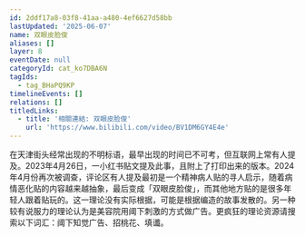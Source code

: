 ```yaml
---
id: 2ddf17a8-03f8-41aa-a480-4ef6627d58bb
lastUpdated: '2025-06-07'
name: 双眼皮脸俊
aliases: []
layer: 8
eventDate: null
categoryId: cat_ko7DBA6N
tagIds:
  - tag_BHaPQ9KP
timelineEvents: []
relations: []
titledLinks:
  - title: '相關連結: 双眼皮脸俊'
    url: 'https://www.bilibili.com/video/BV1DM6GY4E4e'
---
```

在天津街头经常出现的不明标语，最早出现的时间已不可考，但互联网上常有人提及。2023年4月26日，一小红书贴文提及此事，且附上了打印出来的版本。2024年4月份再次被调查，评论区有人提及最初是一个精神病人贴的寻人启示，随着病情恶化贴的内容越来越抽象，最后变成「双眼皮脸俊」，而其他地方贴的是很多年轻人跟着贴玩的。这一理论没有实际根据，可能是根据编造的故事发散的。另一种较有说服力的理论认为是美容院用阈下刺激的方式做广告。更疯狂的理论资源请搜索以下词汇：阈下知觉广告、招桃花、填谶。
